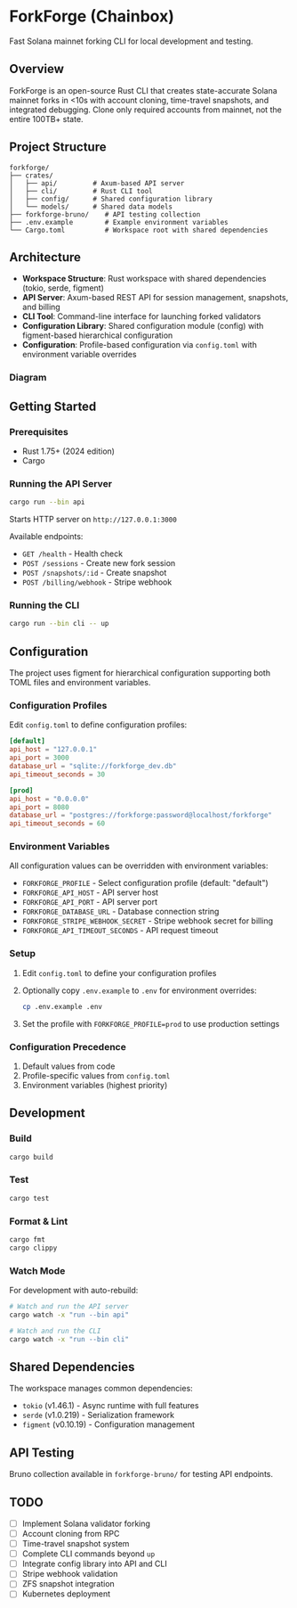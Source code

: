 # ForkForge (Chainbox)

Fast Solana mainnet forking CLI for local development and testing.

## Overview

ForkForge is an open-source Rust CLI that creates state-accurate Solana mainnet forks in <10s with account cloning, time-travel snapshots, and integrated debugging. Clone only required accounts from mainnet, not the entire 100TB+ state.

## Project Structure

```
forkforge/
├── crates/
│   ├── api/         # Axum-based API server
│   ├── cli/         # Rust CLI tool
│   ├── config/      # Shared configuration library
│   └── models/      # Shared data models
├── forkforge-bruno/    # API testing collection
├── .env.example        # Example environment variables
└── Cargo.toml          # Workspace root with shared dependencies
```

## Architecture

- **Workspace Structure**: Rust workspace with shared dependencies (tokio, serde, figment)
- **API Server**: Axum-based REST API for session management, snapshots, and billing
- **CLI Tool**: Command-line interface for launching forked validators
- **Configuration Library**: Shared configuration module (config) with figment-based hierarchical configuration
- **Configuration**: Profile-based configuration via `config.toml` with environment variable overrides

### Diagram

## Getting Started

### Prerequisites

- Rust 1.75+ (2024 edition)
- Cargo

### Running the API Server

```bash
cargo run --bin api
```

Starts HTTP server on `http://127.0.0.1:3000`

Available endpoints:

- `GET /health` - Health check
- `POST /sessions` - Create new fork session
- `POST /snapshots/:id` - Create snapshot
- `POST /billing/webhook` - Stripe webhook

### Running the CLI

```bash
cargo run --bin cli -- up
```

## Configuration

The project uses figment for hierarchical configuration supporting both TOML files and environment variables.

### Configuration Profiles

Edit `config.toml` to define configuration profiles:

```toml
[default]
api_host = "127.0.0.1"
api_port = 3000
database_url = "sqlite://forkforge_dev.db"
api_timeout_seconds = 30

[prod]
api_host = "0.0.0.0"
api_port = 8080
database_url = "postgres://forkforge:password@localhost/forkforge"
api_timeout_seconds = 60
```

### Environment Variables

All configuration values can be overridden with environment variables:

- `FORKFORGE_PROFILE` - Select configuration profile (default: "default")
- `FORKFORGE_API_HOST` - API server host
- `FORKFORGE_API_PORT` - API server port
- `FORKFORGE_DATABASE_URL` - Database connection string
- `FORKFORGE_STRIPE_WEBHOOK_SECRET` - Stripe webhook secret for billing
- `FORKFORGE_API_TIMEOUT_SECONDS` - API request timeout

### Setup

1. Edit `config.toml` to define your configuration profiles

2. Optionally copy `.env.example` to `.env` for environment overrides:

   ```bash
   cp .env.example .env
   ```

3. Set the profile with `FORKFORGE_PROFILE=prod` to use production settings

### Configuration Precedence

1. Default values from code
2. Profile-specific values from `config.toml`
3. Environment variables (highest priority)

## Development

### Build

```bash
cargo build
```

### Test

```bash
cargo test
```

### Format & Lint

```bash
cargo fmt
cargo clippy
```

### Watch Mode

For development with auto-rebuild:

```bash
# Watch and run the API server
cargo watch -x "run --bin api"

# Watch and run the CLI
cargo watch -x "run --bin cli"
```

## Shared Dependencies

The workspace manages common dependencies:

- `tokio` (v1.46.1) - Async runtime with full features
- `serde` (v1.0.219) - Serialization framework
- `figment` (v0.10.19) - Configuration management

## API Testing

Bruno collection available in `forkforge-bruno/` for testing API endpoints.

## TODO

- [ ] Implement Solana validator forking
- [ ] Account cloning from RPC
- [ ] Time-travel snapshot system
- [ ] Complete CLI commands beyond `up`
- [ ] Integrate config library into API and CLI
- [ ] Stripe webhook validation
- [ ] ZFS snapshot integration
- [ ] Kubernetes deployment
